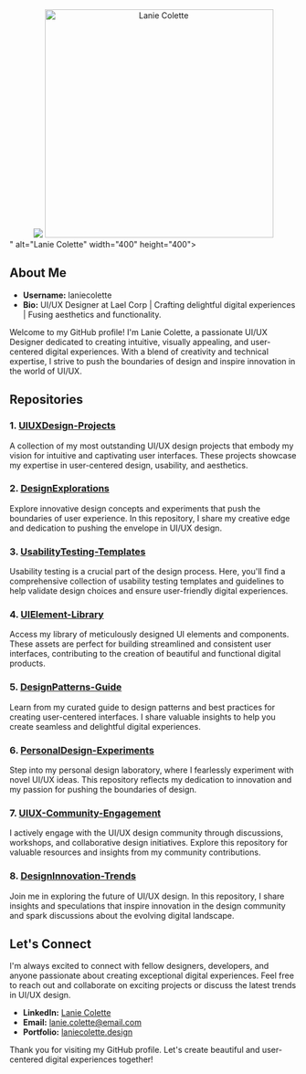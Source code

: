 <div align="center">
  <img src="<div align="center">
  <img src="https://github.com/laniecolette/profile-image.jpg" alt="Lanie Colette" width="400" height="400">
</div>
" alt="Lanie Colette" width="400" height="400">
</div>


## About Me

- **Username:** laniecolette
- **Bio:** UI/UX Designer at Lael Corp | Crafting delightful digital experiences | Fusing aesthetics and functionality.

Welcome to my GitHub profile! I'm Lanie Colette, a passionate UI/UX Designer dedicated to creating intuitive, visually appealing, and user-centered digital experiences. With a blend of creativity and technical expertise, I strive to push the boundaries of design and inspire innovation in the world of UI/UX.

## Repositories

### 1. [UIUXDesign-Projects](https://github.com/laniecolette/UIUXDesign-Projects)

A collection of my most outstanding UI/UX design projects that embody my vision for intuitive and captivating user interfaces. These projects showcase my expertise in user-centered design, usability, and aesthetics.

### 2. [DesignExplorations](https://github.com/laniecolette/DesignExplorations)

Explore innovative design concepts and experiments that push the boundaries of user experience. In this repository, I share my creative edge and dedication to pushing the envelope in UI/UX design.

### 3. [UsabilityTesting-Templates](https://github.com/laniecolette/UsabilityTesting-Templates)

Usability testing is a crucial part of the design process. Here, you'll find a comprehensive collection of usability testing templates and guidelines to help validate design choices and ensure user-friendly digital experiences.

### 4. [UIElement-Library](https://github.com/laniecolette/UIElement-Library)

Access my library of meticulously designed UI elements and components. These assets are perfect for building streamlined and consistent user interfaces, contributing to the creation of beautiful and functional digital products.

### 5. [DesignPatterns-Guide](https://github.com/laniecolette/DesignPatterns-Guide)

Learn from my curated guide to design patterns and best practices for creating user-centered interfaces. I share valuable insights to help you create seamless and delightful digital experiences.

### 6. [PersonalDesign-Experiments](https://github.com/laniecolette/PersonalDesign-Experiments)

Step into my personal design laboratory, where I fearlessly experiment with novel UI/UX ideas. This repository reflects my dedication to innovation and my passion for pushing the boundaries of design.

### 7. [UIUX-Community-Engagement](https://github.com/laniecolette/UIUX-Community-Engagement)

I actively engage with the UI/UX design community through discussions, workshops, and collaborative design initiatives. Explore this repository for valuable resources and insights from my community contributions.

### 8. [DesignInnovation-Trends](https://github.com/laniecolette/DesignInnovation-Trends)

Join me in exploring the future of UI/UX design. In this repository, I share insights and speculations that inspire innovation in the design community and spark discussions about the evolving digital landscape.

## Let's Connect

I'm always excited to connect with fellow designers, developers, and anyone passionate about creating exceptional digital experiences. Feel free to reach out and collaborate on exciting projects or discuss the latest trends in UI/UX design.

- **LinkedIn:** [Lanie Colette](https://www.linkedin.com/in/laniecolette)
- **Email:** lanie.colette@email.com
- **Portfolio:** [laniecolette.design](https://www.laniecolette.design)

Thank you for visiting my GitHub profile. Let's create beautiful and user-centered digital experiences together!
